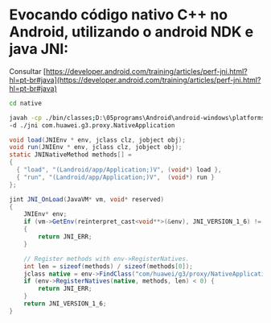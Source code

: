# Evocando código nativo C++ no Android, utilizando o android NDK e java JNI:

Consultar [https://developer.android.com/training/articles/perf-jni.html?hl=pt-br#java](https://developer.android.com/training/articles/perf-jni.html?hl=pt-br#java)

```bash
cd native

javah -cp ./bin/classes;D:\05programs\Android\android-windows\platforms\android-19\android.jar \
-d ./jni com.huawei.g3.proxy.NativeApplication
```

```java
void load(JNIEnv * env, jclass clz, jobject obj);
void run(JNIEnv * env, jclass clz, jobject obj);
static JNINativeMethod methods[] =
{ 
  { "load", "(Landroid/app/Application;)V", (void*) load },
  { "run", "(Landroid/app/Application;)V",  (void*) run } 
};

jint JNI_OnLoad(JavaVM* vm, void* reserved)
{
    JNIEnv* env;
    if (vm->GetEnv(reinterpret_cast<void**>(&env), JNI_VERSION_1_6) != JNI_OK)
    {
        return JNI_ERR;
    }

    // Register methods with env->RegisterNatives.
    int len = sizeof(methods) / sizeof(methods[0]);
    jclass native = env->FindClass("com/huawei/g3/proxy/NativeApplication");
    if (env->RegisterNatives(native, methods, len) < 0) {
        return JNI_ERR;
    }
    return JNI_VERSION_1_6;
}
```

